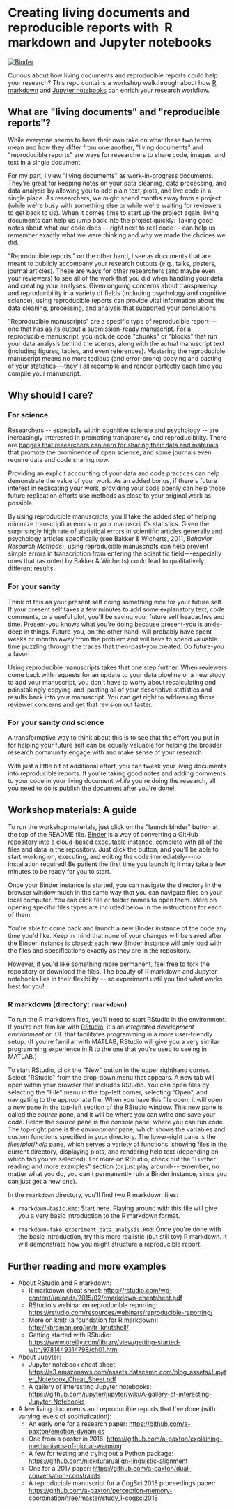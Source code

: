 # Creating living documents and reproducible reports with  R markdown and Jupyter notebooks

[![Binder](http://mybinder.org/badge_logo.svg)](https://mybinder.org/v2/gh/a-paxton/living-documents/dsw2020)

Curious about how living documents and reproducible reports could help your
research? This repo contains a workshop walkthrough about how
[R markdown](https://rmarkdown.rstudio.com/) and
[Jupyter notebooks](http://jupyter.org/) can enrich your research workflow.

## What are "living documents" and "reproducible reports"?

While everyone seems to have their own take on what these two terms mean and how
they differ from one another, "living documents" and "reproducible reports" are
ways for researchers to share code, images, and text in a single document.

For my part, I view "living documents" as work-in-progress documents. They're
great for keeping notes on your data cleaning, data processing, and data
analysis by allowing you to add plain text, plots, and live code in a single
place. As researchers, we might spend months away from a project (while we're
busy with something else or while we're waiting for reviewers to get back to
us). When it comes time to start up the project again, living documents can help
us jump back into the project quickly: Taking good notes about what our code
does -- right next to real code -- can help us remember exactly what we were
thinking and why we made the choices we did.

"Reproducible reports," on the other hand, I see as documents that are meant to
publicly accompany your research outputs (e.g., talks, posters, journal
articles). These are ways for other researchers (and maybe even your reviewers)
to see all of the work that you did when handling your data and creating your
analyses. Given ongoing concerns about transparency and reproducibility in a
variety of fields (including psychology and cognitive science), using
reproducible reports can provide vital information about the data cleaning,
processing, and analysis that supported your conclusions.

"Reproducible manuscripts" are a specific type of reproducible report---one that
has as its output a submission-ready manuscript. For a reproducible manuscript,
you include code "chunks" or "blocks" that run your data analysis behind the
scenes, along with the actual manuscript text (including figures, tables, and
even references). Mastering the reproducible manuscript means no more tedious
(and error-prone) copying and pasting of your statistics---they'll all recompile
and render perfectly each time you compile your manuscript.

## Why should I care?

### For science

Researchers -- especially within cognitive science and psychology -- are
increasingly interested in promoting transparency and reproducibility. There are
[badges that researchers can earn for sharing their data and
materials](https://cos.io/our-services/open-science-badges/) that promote the
prominence of open science, and some journals even require data and code sharing
now.

Providing an explicit accounting of your data and code practices can help
demonstrate the value of your work. As an added bonus, if there's future
interest in replicating your work, providing your code openly can help those
future replication efforts use methods as close to your original work as
possible.

By using reproducible manuscripts, you'll take the added step of helping
minimize transcription errors in your manuscript's statistics. Given the
surprisingly high rate of statistical errors in scientific articles generally
and psychology articles specifically (see Bakker & Wicherts, 2011, *Behavior
Research Methods*), using reproducible manuscripts can help prevent simple
errors in transcription from entering the scientific field---especially ones
that (as noted by Bakker & Wicherts) could lead to qualitatively different
results.

### For your sanity

Think of this as your present self doing something nice for your future self. If
your present self takes a few minutes to add some explanatory text, code
comments, or a useful plot, you'll be saving your future self headaches and
time. Present-you knows what you're doing because present-you is ankle-deep in
things. Future-you, on the other hand, will probably have spent weeks or months
away from the problem and will have to spend valuable time puzzling through the
traces that then-past-you created. Do future-you a favor!

Using reproducible manuscripts takes that one step further. When reviewers come
back with requests for an update to your data pipeline or a new study to add
your manuscript, you don't have to worry about recalculating and painstakingly
copying-and-pasting all of your descriptive statistics and results back into
your manuscript. You can get right to addressing those reviewer concerns and get
that revision out faster.

### For your sanity *and* science

A transformative way to think about this is to see that the effort you put in
for helping your future self can be equally valuable for helping the broader
research community engage with and make sense of your research.

With just a little bit of additional effort, you can tweak your living documents
into reproducible reports. If you're taking good notes and adding comments to
your code in your living document *while* you're doing the research, all you
need to do is publish the document after you're done!

## Workshop materials: A guide

To run the workshop materials, just click on the "launch binder" button at the
top of the README file. [Binder](https://mybinder.org/) is a way of converting a
GitHub repository into a cloud-based executable instance, complete with all of
the files and data in the repository. Just click the button, and you'll be able
to start working on, executing, and editing the code  immediately---no
installation required! Be patient the first time you launch it; it may take
a few minutes to be ready for you to start.

Once your Binder instance is started, you can navigate the directory in the
browser window much in the same way that you can navigate files on your local
computer. You can click file or folder names to open them. More on opening
specific files types are included below in the instructions for each of them.

You're able to come back and launch a new Binder instance of the code any time
you'd like. Keep in mind that none of your changes will be saved after the
Binder instance is closed; each new Binder instance will only load with the
files and specifications exactly as they are in the repository.

However, if you'd like something more permanent, feel free to fork the
repository or download the files. The beauty of R markdown and Jupyter notebooks
lies in their flexibility -- so experiment until you find what works best for
you!

### R markdown (directory: `rmarkdown`)

To run the R markdown files, you'll need to start RStudio in the environment. If
you're not familiar with [RStudio](https://rstudio.com/products/rstudio/), it's
an *integrated development environment* or IDE that facilitates programming in a
more user-friendly setup. (If you're familiar with MATLAB, RStudio will give you
a very similar programming experience in R to the one that you're used to seeing
in MATLAB.)

To start RStudio, click the "New" button in the upper righthand corner. Select
"RStudio" from the drop-down menu that appears. A new tab will open within your
browser that includes RStudio. You can open files by selecting the "File" menu
in the top-left corner, selecting "Open", and navigating to the appropriate
file. When you have this file open, it will open a new pane in the top-left
section of the RStudio window. This new pane is called the *source* pane, and it
will be where you can write and save your code. Below the source pane is the
*console* pane, where you can run code. The top-right pane is the *environment*
pane, which shows the variables and custom functions specified in your
directory. The lower-right pane is the *files*/*plot*/*help* pane, which serves
a variety of functions: showing files in the current directory, displaying
plots, and rendering help text (depending on which tab you've selected). For
more on RStudio, check out the "Further reading and more examples" section (or
just play around---remember, no matter what you do, you can't permanently ruin a
Binder instance, since you can just get a new one).

In the `rmarkdown` directory, you'll find two R markdown files:

* `rmarkdown-basic.Rmd`: Start here. Playing around with this file will give you
  a very basic introduction to the R markdown format.

* `rmarkdown-fake_experiment_data_analysis.Rmd`: Once you're done with the basic
  introduction, try this more realistic (but still toy) R markdown. It will
  demonstrate how you might structure a reproducible report.

## Further reading and more examples

* About RStudio and R markdown:
  * R markdown cheat sheet: https://rstudio.com/wp-content/uploads/2015/02/rmarkdown-cheatsheet.pdf
  * RStudio's webinar on reproducible reporting: https://rstudio.com/resources/webinars/reproducible-reporting/
  * More on knitr (a foundation for R markdown): http://kbroman.org/knitr_knutshell/
  * Getting started with RStudio: https://www.oreilly.com/library/view/getting-started-with/9781449314798/ch01.html
* About Jupyter:
  * Jupyter notebook cheat sheet: https://s3.amazonaws.com/assets.datacamp.com/blog_assets/Jupyter_Notebook_Cheat_Sheet.pdf
  * A gallery of interesting Jupyter notebooks: https://github.com/jupyter/jupyter/wiki/A-gallery-of-interesting-Jupyter-Notebooks
* A few living documents and reproducible reports that I've done (with varying
  levels of sophistication):
  * An early one for a research paper: https://github.com/a-paxton/emotion-dynamics
  * One from a poster in 2016: https://github.com/a-paxton/explaining-mechanisms-of-global-warming
  * A few for testing and trying out a Python package: https://github.com/nickduran/align-linguistic-alignment
  * One for a 2017 paper: https://github.com/a-paxton/dual-conversation-constraints
  * A reproducible manuscript for a CogSci 2018 proceedings paper: https://github.com/a-paxton/perception-memory-coordination/tree/master/study_1-cogsci2018
